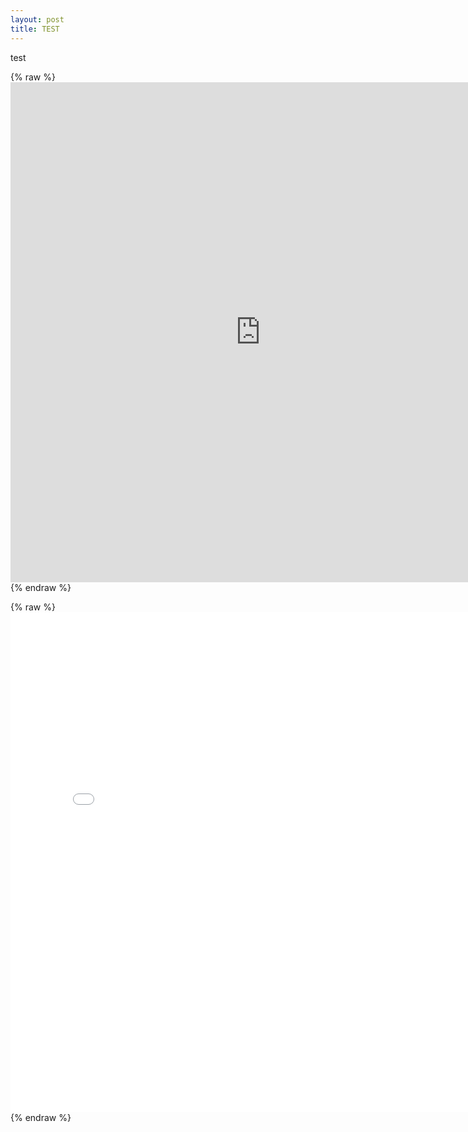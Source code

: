 ```yaml
---
layout: post
title: TEST
---
```


test

{% raw %} <iframe frameborder="no" border="0" marginwidth="0" marginheight="0" width="800" height="800" src="https://github.com/eong93/GBDXMaps.github.io/blob/master/pages/Oroville/Landsat-Map.html"></iframe> {% endraw %}



{% raw %} <iframe frameborder="no" border="0" marginwidth="0" marginheight="0" width="800" height="800" src="../pages/Oroville/Landsat-Map.html"></iframe> {% endraw %}
